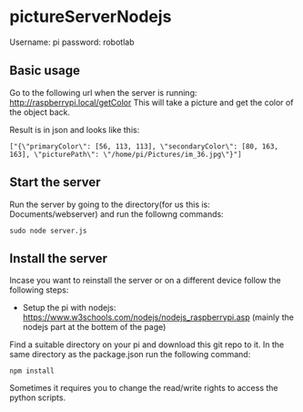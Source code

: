 # pictureServerNodejs

Username: pi
password: robotlab

## Basic usage
Go to the following url when the server is running: http://raspberrypi.local/getColor
This will take a picture and get the color of the object back.

Result is in json and looks like this:

```
["{\"primaryColor\": [56, 113, 113], \"secondaryColor\": [80, 163, 163], \"picturePath\": \"/home/pi/Pictures/im_36.jpg\"}"]
```

## Start the server
Run the server by going to the directory(for us this is: Documents/webserver) and run the followng commands:

```
sudo node server.js
```


## Install the server
Incase you want to reinstall the server or on a different device follow the following steps:

- Setup the pi with nodejs: https://www.w3schools.com/nodejs/nodejs_raspberrypi.asp (mainly the nodejs part at the bottem of the page)

Find a suitable directory on your pi and download this git repo to it. In the same directory as the package.json run the following command:

```
npm install
```

Sometimes it requires you to change the read/write rights to access the python scripts.

